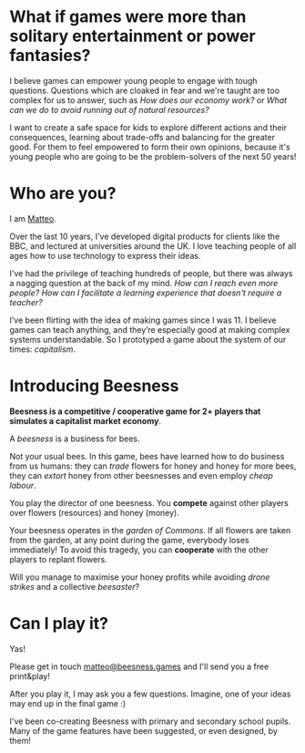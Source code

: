 # What if games were more than solitary entertainment or power fantasies?

I believe games can empower young people to engage with tough questions. Questions which are cloaked in fear and we're taught are too complex for us to answer, such as *How does our economy work?* or *What can we do to avoid running out of natural resources?* 

<!-- What can we do about climate change? -->

I want to create a safe space for kids to explore different actions and their consequences, learning about trade-offs and balancing for the greater good. For them to feel empowered to form their own opinions, because it's young people who are going to be the problem-solvers of the next 50 years!

# Who are you?

I am [Matteo](https://ma.tteo.me). 

Over the last 10 years, I've developed digital products for clients like the BBC, and lectured at universities around the UK. I love teaching people of all ages how to use technology to express their ideas.

I've had the privilege of teaching hundreds of people, but there was always a nagging question at the back of my mind. *How can I reach even more people? How can I facilitate a learning experience that doesn't require a teacher?* 

<!-- I want to create something **playful, meaningful and accessible**. Something that facilitates conversations between generations. -->

I’ve been flirting with the idea of making games since I was 11. I believe games can teach anything, and they’re especially good at making complex systems understandable. So I prototyped a game about the system of our times: *capitalism*.

# Introducing Beesness

**Beesness is a competitive / cooperative game for 2+ players that simulates a capitalist market economy**. 

A *beesness* is a business for bees. 

Not your usual bees. In this game, bees have learned how to do business from us humans: they can *trade* flowers for honey and honey for more bees, they can *extort* honey from other beesnesses and even employ *cheap labour*. 

You play the director of one beesness. You **compete** against other players over flowers (resources) and honey (money). 

Your beesness operates in the *garden of Commons*. If all flowers are taken from the garden, at any point during the game, everybody loses immediately! To avoid this tragedy, you can **cooperate** with the other players to replant flowers.

Will you manage to maximise your honey profits while avoiding *drone strikes* and a collective *beesaster*?

# Can I play it?

Yas! 

Please get in touch [matteo@beesness.games](mailto:matteo@beesness.games) and I'll send you a free print&play! 

After you play it, I may ask you a few questions. Imagine, one of your ideas may end up in the final game :)

I've been co-creating Beesness with primary and secondary school pupils. Many of the game features have been suggested, or even designed, by them!
